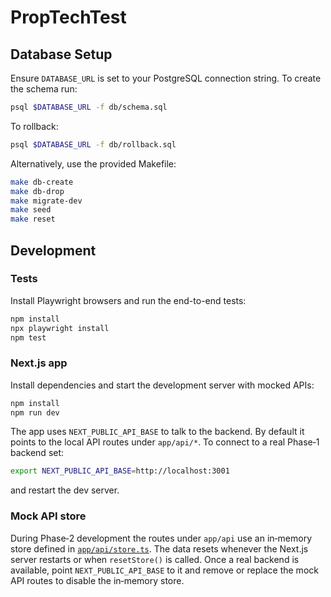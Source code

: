 # PropTechTest

## Database Setup

Ensure `DATABASE_URL` is set to your PostgreSQL connection string. To create the schema run:

```bash
psql $DATABASE_URL -f db/schema.sql
```

To rollback:

```bash
psql $DATABASE_URL -f db/rollback.sql
```

Alternatively, use the provided Makefile:

```bash
make db-create
make db-drop
make migrate-dev
make seed
make reset
```

## Development

### Tests

Install Playwright browsers and run the end-to-end tests:

```bash
npm install
npx playwright install
npm test
```

### Next.js app

Install dependencies and start the development server with mocked APIs:

```bash
npm install
npm run dev
```

The app uses `NEXT_PUBLIC_API_BASE` to talk to the backend. By default it points to the local API routes under `app/api/*`. To connect to a real Phase‑1 backend set:

```bash
export NEXT_PUBLIC_API_BASE=http://localhost:3001
```

and restart the dev server.

### Mock API store

During Phase‑2 development the routes under `app/api` use an in‑memory store
defined in [`app/api/store.ts`](app/api/store.ts). The data resets whenever the
Next.js server restarts or when `resetStore()` is called. Once a real backend
is available, point `NEXT_PUBLIC_API_BASE` to it and remove or replace the
mock API routes to disable the in‑memory store.

